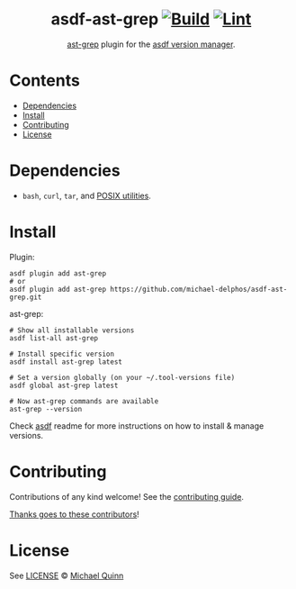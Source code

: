 <div align="center">

# asdf-ast-grep [![Build](https://github.com/michael-delphos/asdf-ast-grep/actions/workflows/build.yml/badge.svg)](https://github.com/michael-delphos/asdf-ast-grep/actions/workflows/build.yml) [![Lint](https://github.com/michael-delphos/asdf-ast-grep/actions/workflows/lint.yml/badge.svg)](https://github.com/michael-delphos/asdf-ast-grep/actions/workflows/lint.yml)

[ast-grep](https://ast-grep.github.io/) plugin for the [asdf version manager](https://asdf-vm.com).

</div>

# Contents

- [Dependencies](#dependencies)
- [Install](#install)
- [Contributing](#contributing)
- [License](#license)

# Dependencies

- `bash`, `curl`, `tar`, and [POSIX utilities](https://pubs.opengroup.org/onlinepubs/9699919799/idx/utilities.html).

# Install

Plugin:

```shell
asdf plugin add ast-grep
# or
asdf plugin add ast-grep https://github.com/michael-delphos/asdf-ast-grep.git
```

ast-grep:

```shell
# Show all installable versions
asdf list-all ast-grep

# Install specific version
asdf install ast-grep latest

# Set a version globally (on your ~/.tool-versions file)
asdf global ast-grep latest

# Now ast-grep commands are available
ast-grep --version
```

Check [asdf](https://github.com/asdf-vm/asdf) readme for more instructions on how to
install & manage versions.

# Contributing

Contributions of any kind welcome! See the [contributing guide](contributing.md).

[Thanks goes to these contributors](https://github.com/michael-delphos/asdf-ast-grep/graphs/contributors)!

# License

See [LICENSE](LICENSE) © [Michael Quinn](https://github.com/michael-delphos/)
